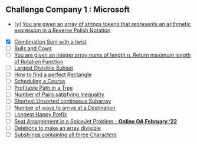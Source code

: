 ## Challenge Company 1 : Microsoft 

- [y] [You are given an array of strings tokens that represents an arithmetic expression in a Reverse Polish Notation](https://leetcode.com/problems/evaluate-reverse-polish-notation/)
- [x] [Combination Sum with a twist](https://leetcode.com/problems/combination-sum-iii/)
- [ ] [Bulls and Cows](https://leetcode.com/problems/bulls-and-cows/)
- [ ] [You are given an integer array nums of length n. Return maximum length of Rotation Function](https://leetcode.com/problems/rotate-function/)
- [ ] [Largest Divisible Subset](https://leetcode.com/problems/largest-divisible-subset/)
- [ ] [How to find a perfect Rectangle](https://leetcode.com/problems/perfect-rectangle/)
- [ ] [Scheduling a Course](https://leetcode.com/problems/course-schedule/)
- [ ] [Profitable Path in a Tree](https://leetcode.com/problems/most-profitable-path-in-a-tree/)
- [ ] [Number of Pairs satisfying Inequality](https://leetcode.com/problems/number-of-pairs-satisfying-inequality/)
- [ ] [Shortest Unsorted continuous Subarray](https://leetcode.com/problems/shortest-unsorted-continuous-subarray/)
- [ ] [Number of ways to arrive at a Destination](https://leetcode.com/problems/number-of-ways-to-arrive-at-destination/)
- [ ] [Longest Happy Prefix](https://leetcode.com/problems/longest-happy-prefix/)
- [ ] [Seat Arrangement in a SpiceJet Problem - **Online OA February ‘22**](https://leetcode.com/problems/airplane-seat-assignment-probability/)
- [ ] [Deletions to make an array divisible](https://leetcode.com/problems/minimum-deletions-to-make-array-divisible/)
- [ ] [Substrings containing all three Characters](https://leetcode.com/problems/number-of-substrings-containing-all-three-characters/)
